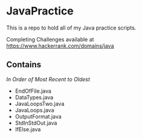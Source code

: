 # JavaPractice
This is a repo to hold all of my Java practice scripts.

Completing Challenges available at https://www.hackerrank.com/domains/java

## Contains
*In Order of Most Recent to Oldest*
- EndOfFile.java
- DataTypes.java
- JavaLoopsTwo.java
- JavaLoops.java
- OutputFormat.java
- StdInStdOut.java
- IfElse.java
